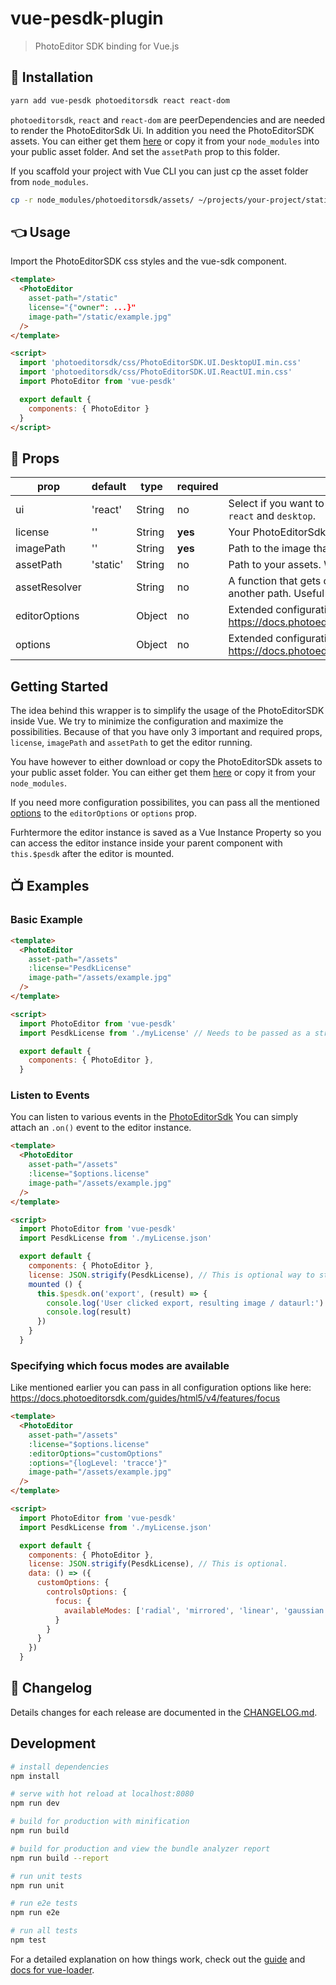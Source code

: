 # vue-pesdk-plugin

> PhotoEditor SDK binding for Vue.js

## 🔧 Installation

```bash
yarn add vue-pesdk photoeditorsdk react react-dom
```

`photoeditorsdk`, `react` and `react-dom` are peerDependencies and are needed to render the PhotoEditorSdk Ui.
In addition you need the PhotoEditorSDK assets. You can either get them [here](https://github.com/imgly/pesdk-html5-build/tree/master/assets) or copy it from your `node_modules` into your public asset folder. And set the `assetPath` prop to this folder.

If you scaffold your project with Vue CLI you can just cp the asset folder from `node_modules`.
```bash
cp -r node_modules/photoeditorsdk/assets/ ~/projects/your-project/static/
```

## 👈 Usage

Import the PhotoEditorSDK css styles and the vue-sdk component.


```html
<template>
  <PhotoEditor
    asset-path="/static"
    license="{"owner": ...}"
    image-path="/static/example.jpg"
  />
</template>

<script>
  import 'photoeditorsdk/css/PhotoEditorSDK.UI.DesktopUI.min.css'
  import 'photoeditorsdk/css/PhotoEditorSDK.UI.ReactUI.min.css'
  import PhotoEditor from 'vue-pesdk'

  export default {
    components: { PhotoEditor }
  }
</script>
```

## 📒 Props

| prop | default | type | required | description
|---|---|---|---|---|
| ui | 'react' | String | no | Select if you want to use the DesktopUi or ReactUi. Supported values are `react` and `desktop`.
| license | '' | String | **yes** | Your PhotoEditorSdk license
| imagePath | '' | String | **yes** | Path to the image that will be rendered initially
| assetPath | 'static' | String | no | Path to your assets. Where the PhotoEditorSdk assets are stored
| assetResolver |  | String | no | A function that gets called for every asset. Can turn an asset path into another path. Useful for stuff like Rails’ asset pipeline.
| editorOptions |  | Object | no | Extended configuration options for the editor object https://docs.photoeditorsdk.com/guides/html5/v4/introduction/configuration
| options |  | Object | no | Extended configuration options https://docs.photoeditorsdk.com/guides/html5/v4/introduction/configuration

## Getting Started

The idea behind this wrapper is to simplify the usage of the PhotoEditorSDK inside Vue. We try to minimize the configuration and maximize the possibilities.
Because of that you have only 3 important and required props, `license`, `imagePath` and `assetPath` to get the editor running.

You have however to either download or copy the PhotoEditorSDk assets to your public asset folder. You can either get them [here](https://github.com/imgly/pesdk-html5-build/tree/master/assets) or copy it from your `node_modules`.

If you need more configuration possibilites, you can pass all the mentioned [options](https://docs.photoeditorsdk.com/guides/html5/v4/introduction/configuration) to the `editorOptions` or `options` prop.

Furhtermore the editor instance is saved as a Vue Instance Property so you can access the editor instance inside your parent component with `this.$pesdk` after the editor is mounted.

## 📺 Examples

### Basic Example

```html
<template>
  <PhotoEditor
    asset-path="/assets"
    :license="PesdkLicense"
    image-path="/assets/example.jpg"
  />
</template>

<script>
  import PhotoEditor from 'vue-pesdk'
  import PesdkLicense from './myLicense' // Needs to be passed as a string

  export default {
    components: { PhotoEditor },
  }
```

### Listen to Events

You can listen to various events in the [PhotoEditorSdk](https://docs.photoeditorsdk.com/guides/html5/v4/concepts/events)
You can simply attach an `.on()` event to the editor instance.

```html
<template>
  <PhotoEditor
    asset-path="/assets"
    :license="$options.license"
    image-path="/assets/example.jpg"
  />
</template>

<script>
  import PhotoEditor from 'vue-pesdk'
  import PesdkLicense from './myLicense.json'

  export default {
    components: { PhotoEditor },
    license: JSON.strigify(PesdkLicense), // This is optional way to store non-reactive data in vue.
    mounted () {
      this.$pesdk.on('export', (result) => {
        console.log('User clicked export, resulting image / dataurl:')
        console.log(result)
      })
    }
  }
```

### Specifying which focus modes are available

Like mentioned earlier you can pass in all configuration options like here: https://docs.photoeditorsdk.com/guides/html5/v4/features/focus

```html
<template>
  <PhotoEditor
    asset-path="/assets"
    :license="$options.license"
    :editorOptions="customOptions"
    :options="{logLevel: 'tracce'}"
    image-path="/assets/example.jpg"
  />
</template>

<script>
  import PhotoEditor from 'vue-pesdk'
  import PesdkLicense from './myLicense.json'

  export default {
    components: { PhotoEditor },
    license: JSON.strigify(PesdkLicense), // This is optional.
    data: () => ({
      customOptions: {
        controlsOptions: {
          focus: {
            availableModes: ['radial', 'mirrored', 'linear', 'gaussian']
          }
        }
      }
    })
  }
```

## 📜 Changelog

Details changes for each release are documented in the [CHANGELOG.md](./CHANGELOG.md).

## Development

``` bash
# install dependencies
npm install

# serve with hot reload at localhost:8080
npm run dev

# build for production with minification
npm run build

# build for production and view the bundle analyzer report
npm run build --report

# run unit tests
npm run unit

# run e2e tests
npm run e2e

# run all tests
npm test
```

For a detailed explanation on how things work, check out the [guide](http://vuejs-templates.github.io/webpack/) and [docs for vue-loader](http://vuejs.github.io/vue-loader).
